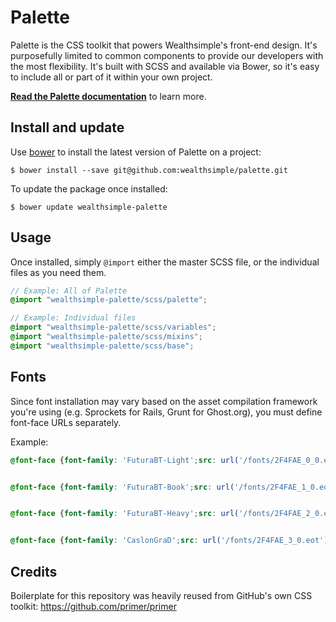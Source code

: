 # Palette

Palette is the CSS toolkit that powers Wealthsimple's front-end design. It's purposefully limited to common components to provide our developers with the most flexibility. It's built with SCSS and available via Bower, so it's easy to include all or part of it within your own project.

[**Read the Palette documentation**](http://palette.wealthsimple.com/) to learn more.

## Install and update

Use [bower](http://bower.io/) to install the latest version of Palette on a project:

```
$ bower install --save git@github.com:wealthsimple/palette.git
```

To update the package once installed:

```
$ bower update wealthsimple-palette
```

## Usage

Once installed, simply `@import` either the master SCSS file, or the individual files as you need them.

```scss
// Example: All of Palette
@import "wealthsimple-palette/scss/palette";

// Example: Individual files
@import "wealthsimple-palette/scss/variables";
@import "wealthsimple-palette/scss/mixins";
@import "wealthsimple-palette/scss/base";
```

## Fonts

Since font installation may vary based on the asset compilation framework you're using (e.g. Sprockets for Rails, Grunt for Ghost.org), you must define font-face URLs separately.

Example:

```scss
@font-face {font-family: 'FuturaBT-Light';src: url('/fonts/2F4FAE_0_0.eot');src: url('/fonts/2F4FAE_0_0.eot?#iefix') format('embedded-opentype'),url('/fonts/2F4FAE_0_0.woff2') format('woff2'),url('/fonts/2F4FAE_0_0.woff') format('woff'),url('/fonts/2F4FAE_0_0.ttf') format('truetype');}


@font-face {font-family: 'FuturaBT-Book';src: url('/fonts/2F4FAE_1_0.eot');src: url('/fonts/2F4FAE_1_0.eot?#iefix') format('embedded-opentype'),url('/fonts/2F4FAE_1_0.woff2') format('woff2'),url('/fonts/2F4FAE_1_0.woff') format('woff'),url('/fonts/2F4FAE_1_0.ttf') format('truetype');}


@font-face {font-family: 'FuturaBT-Heavy';src: url('/fonts/2F4FAE_2_0.eot');src: url('/fonts/2F4FAE_2_0.eot?#iefix') format('embedded-opentype'),url('/fonts/2F4FAE_2_0.woff2') format('woff2'),url('/fonts/2F4FAE_2_0.woff') format('woff'),url('/fonts/2F4FAE_2_0.ttf') format('truetype');}


@font-face {font-family: 'CaslonGraD';src: url('/fonts/2F4FAE_3_0.eot');src: url('/fonts/2F4FAE_3_0.eot?#iefix') format('embedded-opentype'),url('/fonts/2F4FAE_3_0.woff2') format('woff2'),url('/fonts/2F4FAE_3_0.woff') format('woff'),url('/fonts/2F4FAE_3_0.ttf') format('truetype');}
```

## Credits

Boilerplate for this repository was heavily reused from GitHub's own CSS toolkit: https://github.com/primer/primer
